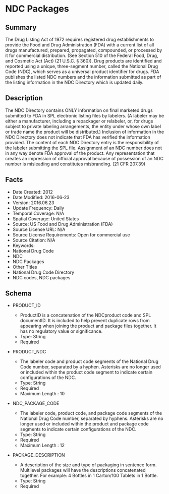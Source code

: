 # NDC Packages

## Summary
The Drug Listing Act of 1972 requires registered drug establishments to provide the Food and Drug Administration (FDA) with a current list of all drugs manufactured, prepared, propagated, compounded, or processed by it for commercial distribution.  (See Section 510 of the Federal Food, Drug, and Cosmetic Act (Act) (21 U.S.C. § 360)). Drug products are identified and reported using a unique, three-segment number, called the National Drug Code (NDC), which serves as a universal product identifier for drugs. FDA publishes the listed NDC numbers and the information submitted as part of the listing information in the NDC Directory which is updated daily.

## Description
The NDC Directory contains ONLY information on final marketed drugs submitted to FDA in SPL electronic listing files by labelers. (A labeler may be either a manufacturer, including a repackager or relabeler, or, for drugs subject to private labeling arrangements, the entity under whose own label or trade name the product will be distributed.) Inclusion of information in the NDC Directory does not indicate that FDA has verified the information provided. The content of each NDC Directory entry is the responsibility of the labeler submitting the SPL file. Assignment of an NDC number does not in any way denote FDA approval of the product. Any representation that creates an impression of official approval because of possession of an NDC number is misleading and constitutes misbranding. (21 CFR 207.39) 

## Facts
- Date Created: 2012
- Date Modified: 2016-06-23
- Version: 2016.06.23
- Update Frequency: Daily
- Temporal Coverage: N/A
- Spatial Coverage: United States
- Source: US Food and Drug Administration (FDA)
- Source License URL: N/A
- Source License Requirements: Open for commercial use
- Source Citation: N/A
- Keywords: 
 - National Drug Code
 - NDC
 - NDC Packages
- Other Titles
 - National Drug Code Directory
 - NDC codes, NDC packages

## Schema
- PRODUCT_ID
  - ProductID is a concatenation of the NDCproduct code and SPL documentID. It is included to help prevent duplicate rows from appearing when joining the product and package files together.  It has no regulatory value or significance.
  - Type: String
  - Required

- PRODUCT_NDC
  - The labeler code and product code segments of the National Drug Code number, separated by a hyphen. Asterisks are no longer used or included within the product code segment to indicate certain configurations of the NDC.
  - Type: String
  - Required
  - Maximum Length : 10

- NDC_PACKAGE_CODE
  - The labeler code, product code, and package code segments of the National Drug Code number, separated by hyphens. Asterisks are no longer used or included within the product and package code segments to indicate certain configurations of the NDC.
  - Type: String
  - Required
  - Maximum Length : 12
  
- PACKAGE_DESCRIPTION
  - A description of the size and type of packaging in sentence form. Multilevel packages will have the descriptions concatenated together.  For example: 4 Bottles in 1 Carton/100 Tablets in 1 Bottle.
  - Type: String
  - Required
